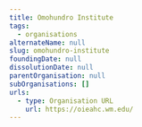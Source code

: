 ```yaml
---
title: Omohundro Institute
tags:
  - organisations
alternateName: null
slug: omohundro-institute
foundingDate: null
dissolutionDate: null
parentOrganisation: null
subOrganisations: []
urls:
  - type: Organisation URL
    url: https://oieahc.wm.edu/
---
```

